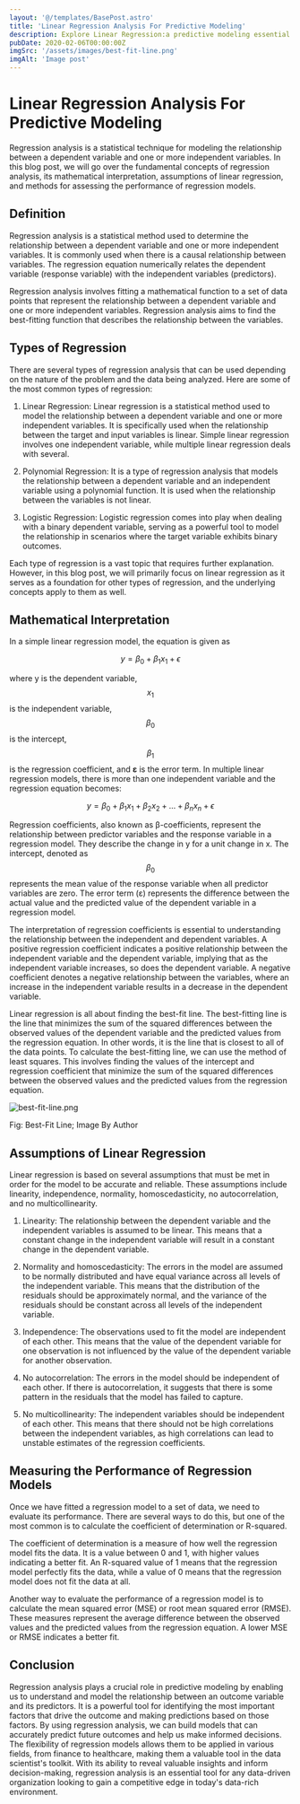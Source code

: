 ```yaml
---
layout: '@/templates/BasePost.astro'
title: 'Linear Regression Analysis For Predictive Modeling'
description: Explore Linear Regression:a predictive modeling essential. Unveil principles and maths briefly. Decode coefficients, intercept, and errors. Vital for nuanced predictions and decisions.
pubDate: 2020-02-06T00:00:00Z
imgSrc: '/assets/images/best-fit-line.png'
imgAlt: 'Image post'
---
```


# Linear Regression Analysis For Predictive Modeling

Regression analysis is a statistical technique for modeling the relationship between a dependent variable and one or more independent variables. In this blog post, we will go over the fundamental concepts of regression analysis, its mathematical interpretation, assumptions of linear regression, and methods for assessing the performance of regression models.

## Definition

Regression analysis is a statistical method used to determine the relationship between a dependent variable and one or more independent variables. It is commonly used when there is a causal relationship between variables. The regression equation numerically relates the dependent variable (response variable) with the independent variables (predictors).

Regression analysis involves fitting a mathematical function to a set of data points that represent the relationship between a dependent variable and one or more independent variables. Regression analysis aims to find the best-fitting function that describes the relationship between the variables.

## **Types of Regression**

There are several types of regression analysis that can be used depending on the nature of the problem and the data being analyzed. Here are some of the most common types of regression:

1. Linear Regression: Linear regression is a statistical method used to model the relationship between a dependent variable and one or more independent variables. It is specifically used when the relationship between the target and input variables is linear. Simple linear regression involves one independent variable, while multiple linear regression deals with several.

2. Polynomial Regression: It is a type of regression analysis that models the relationship between a dependent variable and an independent variable using a polynomial function. It is used when the relationship between the variables is not linear.

3. Logistic Regression: Logistic regression comes into play when dealing with a binary dependent variable, serving as a powerful tool to model the relationship in scenarios where the target variable exhibits binary outcomes.

Each type of regression is a vast topic that requires further explanation. However, in this blog post, we will primarily focus on linear regression as it serves as a foundation for other types of regression, and the underlying concepts apply to them as well.

## **Mathematical Interpretation**

In a simple linear regression model, the equation is given as

$$
y = \beta_0 + \beta_1x_1 + \epsilon
$$

where y is the dependent variable, $$x_1$$ is the independent variable, $$β_0$$ is the intercept, $$β_1$$ is the regression coefficient, and **ε** is the error term. In multiple linear regression models, there is more than one independent variable and the regression equation becomes:

$$
y = \beta_0 + \beta_1x_1 + \beta_2x_2 + ... + \beta_nx_n + \epsilon
$$

Regression coefficients, also known as β-coefficients, represent the relationship between predictor variables and the response variable in a regression model. They describe the change in y for a unit change in x. The intercept, denoted as $$β_0$$ represents the mean value of the response variable when all predictor variables are zero. The error term (ε) represents the difference between the actual value and the predicted value of the dependent variable in a regression model.

The interpretation of regression coefficients is essential to understanding the relationship between the independent and dependent variables. A positive regression coefficient indicates a positive relationship between the independent variable and the dependent variable, implying that as the independent variable increases, so does the dependent variable. A negative coefficient denotes a negative relationship between the variables, where an increase in the independent variable results in a decrease in the dependent variable.

Linear regression is all about finding the best-fit line. The best-fitting line is the line that minimizes the sum of the squared differences between the observed values of the dependent variable and the predicted values from the regression equation. In other words, it is the line that is closest to all of the data points. To calculate the best-fitting line, we can use the method of least squares. This involves finding the values of the intercept and regression coefficient that minimize the sum of the squared differences between the observed values and the predicted values from the regression equation.

![best-fit-line.png](/assets/images/best-fit-line.png)

Fig: Best-Fit Line; Image By Author

## Assumptions of Linear Regression

Linear regression is based on several assumptions that must be met in order for the model to be accurate and reliable. These assumptions include linearity, independence, normality, homoscedasticity, no autocorrelation, and no multicollinearity.

1. Linearity: The relationship between the dependent variable and the independent variables is assumed to be linear. This means that a constant change in the independent variable will result in a constant change in the dependent variable.

2. Normality and homoscedasticity: The errors in the model are assumed to be normally distributed and have equal variance across all levels of the independent variable. This means that the distribution of the residuals should be approximately normal, and the variance of the residuals should be constant across all levels of the independent variable.

3. Independence: The observations used to fit the model are independent of each other. This means that the value of the dependent variable for one observation is not influenced by the value of the dependent variable for another observation.

4. No autocorrelation: The errors in the model should be independent of each other. If there is autocorrelation, it suggests that there is some pattern in the residuals that the model has failed to capture.

5. No multicollinearity: The independent variables should be independent of each other. This means that there should not be high correlations between the independent variables, as high correlations can lead to unstable estimates of the regression coefficients.

## Measuring the Performance of Regression Models

Once we have fitted a regression model to a set of data, we need to evaluate its performance. There are several ways to do this, but one of the most common is to calculate the coefficient of determination or R-squared.

The coefficient of determination is a measure of how well the regression model fits the data. It is a value between 0 and 1, with higher values indicating a better fit. An R-squared value of 1 means that the regression model perfectly fits the data, while a value of 0 means that the regression model does not fit the data at all.

Another way to evaluate the performance of a regression model is to calculate the mean squared error (MSE) or root mean squared error (RMSE). These measures represent the average difference between the observed values and the predicted values from the regression equation. A lower MSE or RMSE indicates a better fit.

## Conclusion

Regression analysis plays a crucial role in predictive modeling by enabling us to understand and model the relationship between an outcome variable and its predictors. It is a powerful tool for identifying the most important factors that drive the outcome and making predictions based on those factors. By using regression analysis, we can build models that can accurately predict future outcomes and help us make informed decisions. The flexibility of regression models allows them to be applied in various fields, from finance to healthcare, making them a valuable tool in the data scientist's toolkit. With its ability to reveal valuable insights and inform decision-making, regression analysis is an essential tool for any data-driven organization looking to gain a competitive edge in today's data-rich environment.